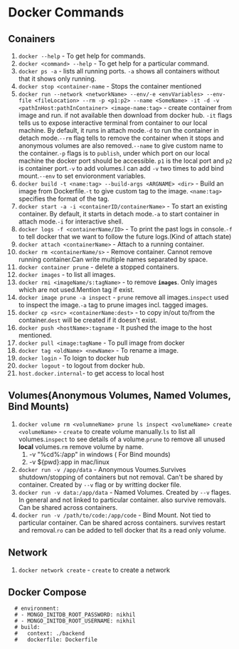 # Docker Commands

## Conainers

1. `docker --help` - To get help for commands.
1. `docker <command> --help` - To get help for a particular command.
1. `docker ps -a` - lists all running ports. `-a` shows all containers without that it shows only running.
1. `docker stop <container-name` - Stops the container mentioned
1. `docker run --network <networkName> --env/-e <envVariables> --env-file <fileLocation> --rm -p <p1:p2> --name <SomeName> -it -d -v <pathInHost:pathInContainer> <image-name:tag>` - create container from image and run. if not available then download from docker hub. `-it` flags tells us to expose interactive terminal from container to our local machine. By default, it runs in attach mode.`-d` to run the container in detach mode.`--rm` flag tells to remove the container when it stops and anonymous volumes are also removed.`--name` to give custom name to the container.`-p` flags is to `publish`, under which port on our local machine the docker port should be accessible. `p1` is the local port and `p2` is container port.`-v` to add volumes.I can add `-v` two times to add bind mount.`--env` to set envioronment variables.
1. `docker build -t <name:tag> --build-args <ARGNAME> <dir>` - Build an image from Dockerfile.`-t` to give custom tag to the
   image. `<name:tag>` specifies the format of the tag.
1. `docker start -a -i <containerID/containerName>` - To start an existing container. By default, it starts in detach
   mode.`-a` to start container in attach mode.`-i` for interactive shell.
1. `docker logs -f <containerName/ID>` - To print the past logs in console.`-f` to tell docker that we want to follow
   the future logs.(Kind of attach state)
1. `docker attach <containerName>` - Attach to a running container.
1. `docker rm <containerName/s>` - Remove container. Cannot remove running container.Can write multiple names separated
   by space.
1. `docker container prune` - delete a stopped containers.
1. `docker images` - to list all images.
1. `docker rmi <imageName/s:tagName>` - to remove **`images`**. Only images which are not used.Mention tag if exist.
1. `docker image prune -a inspect` - `prune` remove all images.`inspect` used to inspect the image.`-a` tag to prune
   images incl. tagged images.
1. `docker cp <src> <containerName:dest>` - to copy in/out to/from the container.`dest` will be created if it doesn't
   exist.
1. `docker push <hostName>:tagname` - It pushed the image to the host mentioned.
1. `docker pull <image:tagName` - To pull image from docker
1. `docker tag <oldName> <newName>` - To rename a image.
1. `docker login` - To loign to docker hub
1. `docker logout` - to logout from docker hub.
1. `host.docker.internal`- to get access to local host

## Volumes(Anonymous Volumes, Named Volumes, Bind Mounts)

1. `docker volume rm <volumneName> prune ls inspect <volumeName> create <volumeName>` - `create` to create volume manually.`ls` to list all volumes.`inspect` to see details of a volume.`prune` to remove all unused **local** volumes.`rm` remove volume by name.
   1. -v "%cd%:/app" in windows ( For Bind mounds)
   1. -v ${pwd}:app in mac/linux
1. `docker run -v /app/data` - Anonymous Voumes.Survives shutdown/stopping of containers but not removal. Can't be shared by container. Created by `--v` flag or by writting docker file.
1. `docker run -v data:/app/data` - Named Volumes. Created by `--v` flages. In general and not linked to particular container. also survive removals. Can be shared across containers.
1. `docker run -v /path/to/code:/app/code` - Bind Mount. Not tied to particular container. Can be shared across containers. survives restart and removal.`ro` can be added to tell docker that its a read only volume.

## Network

1. `docker network create` - `create` to create a network

## Docker Compose

      # environment:
      # - MONGO_INITDB_ROOT_PASSWORD: nikhil
      # - MONGO_INITDB_ROOT_USERNAME: nikhil
      # build:
      #   context: ./backend
      #   dockerfile: Dockerfile
